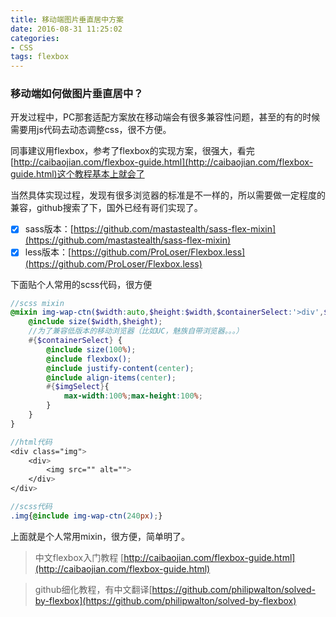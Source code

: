 ```yaml
---
title: 移动端图片垂直居中方案
date: 2016-08-31 11:25:02
categories:
- CSS
tags: flexbox
---
```


### 移动端如何做图片垂直居中？

开发过程中，PC那套适配方案放在移动端会有很多兼容性问题，甚至的有的时候需要用js代码去动态调整css，很不方便。

同事建议用flexbox，参考了flexbox的实现方案，很强大，看完[http://caibaojian.com/flexbox-guide.html](http://caibaojian.com/flexbox-guide.html)这个教程基本上就会了

当然具体实现过程，发现有很多浏览器的标准是不一样的，所以需要做一定程度的兼容，github搜索了下，国外已经有哥们实现了。
- [x] sass版本：[https://github.com/mastastealth/sass-flex-mixin](https://github.com/mastastealth/sass-flex-mixin)
- [x] less版本：[https://github.com/ProLoser/Flexbox.less](https://github.com/ProLoser/Flexbox.less)

下面贴个人常用的scss代码，很方便

```scss
//scss mixin
@mixin img-wap-ctn($width:auto,$height:$width,$containerSelect:'>div',$imgSelect:img){
    @include size($width,$height);
    //为了兼容低版本的移动浏览器（比如UC，魅族自带浏览器。。。）
    #{$containerSelect} {
        @include size(100%);
        @include flexbox();
        @include justify-content(center);
        @include align-items(center);
        #{$imgSelect}{
            max-width:100%;max-height:100%;
        }
    }
}

//html代码
<div class="img">
    <div>
        <img src="" alt="">
    </div>
</div>

//scss代码
.img{@include img-wap-ctn(240px);}

```
上面就是个人常用mixin，很方便，简单明了。


>中文flexbox入门教程 [http://caibaojian.com/flexbox-guide.html](http://caibaojian.com/flexbox-guide.html)

>github细化教程，有中文翻译[https://github.com/philipwalton/solved-by-flexbox](https://github.com/philipwalton/solved-by-flexbox)

